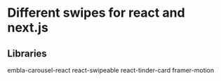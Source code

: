 
# Different swipes for react and next.js

## Libraries
embla-carousel-react
react-swipeable
react-tinder-card
framer-motion
